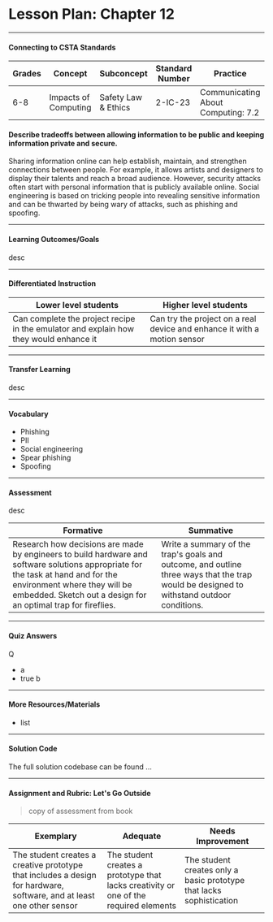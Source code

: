 # Lesson Plan: Chapter 12
---
#### Connecting to CSTA Standards

Grades | Concept | Subconcept | Standard Number | Practice
---|---|---|---|---
6-8 | Impacts of Computing | Safety Law & Ethics| 2-IC-23 | Communicating About Computing: 7.2 |

#### Describe tradeoffs between allowing information to be public and keeping information private and secure.

Sharing information online can help establish, maintain, and strengthen connections between people. For example, it allows artists and designers to display their talents and reach a broad audience. However, security attacks often start with personal information that is publicly available online. Social engineering is based on tricking people into revealing sensitive information and can be thwarted by being wary of attacks, such as phishing and spoofing.

---

#### Learning Outcomes/Goals

desc

---

#### Differentiated Instruction

Lower level students | Higher level students
---|---
Can complete the project recipe in the emulator and explain how they would enhance it | Can try the project on a real device and enhance it with a motion sensor

---

#### Transfer Learning

desc

---

#### Vocabulary

* Phishing  
* PII  
* Social engineering 
* Spear phishing  
* Spoofing



---

#### Assessment

desc

Formative | Summative
---|---
Research how decisions are made by engineers to build hardware and software solutions appropriate for the task at hand and for the environment where they will be embedded. Sketch out a design for an optimal trap for fireflies. | Write a summary of the trap's goals and outcome, and outline three ways that the trap would be designed to withstand outdoor conditions.

---

#### Quiz Answers

Q
 - a
 - <span class="highlight">true b</span>



---

#### More Resources/Materials

- list

---

#### Solution Code

The full solution codebase can be found ...

---

#### Assignment and Rubric: Let's Go Outside

> copy of assessment from book

Exemplary | Adequate | Needs Improvement 
---|---|---
The student creates a creative prototype that includes a design for hardware, software, and at least one other sensor | The student creates a prototype that lacks creativity or one of the required elements | The student creates only a basic prototype that lacks sophistication

